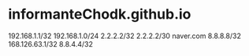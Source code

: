 # informanteChodk.github.io
192.168.1.1/32
192.168.1.0/24
2.2.2.2/32
2.2.2.2/30
naver.com
8.8.8.8/32
168.126.63.1/32
8.8.4.4/32

